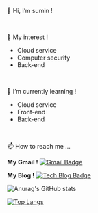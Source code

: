 👋 Hi, I’m sumin ! 

<br/>

👀 My interest !

  + Cloud service
  + Computer security
  + Back-end
 
<br/>


🌱 I’m currently learning !

  + Cloud service
  + Front-end
  + Back-end

<br/>

📫 How to reach me ...

**My Gmail !** [![Gmail Badge](https://img.shields.io/badge/Gmail-d14836?style=flat-square&logo=Gmail&logoColor=white&link=mailto:2018102173@khu.ac.kr)](mailto:2018102173@khu.ac.kr)

**My Blog !** [![Tech Blog Badge](http://img.shields.io/badge/-Tech%20blog-black?style=flat-square&logo=blogger&logoColor=white&link=https://sumin0.tistory.com/)](https://sumin0.tistory.com/)

![Anurag's GitHub stats](https://github-readme-stats.vercel.app/api?username=Eeap&&show_icons=true&theme=flag-india)

[![Top Langs](https://github-readme-stats.vercel.app/api/top-langs/?username=Eeap)](https://github.com/anuraghazra/github-readme-stats)


<!---
Eeap/Eeap is a ✨ special ✨ repository because its `README.md` (this file) appears on your GitHub profile.
You can click the Preview link to take a look at your changes.
--->
